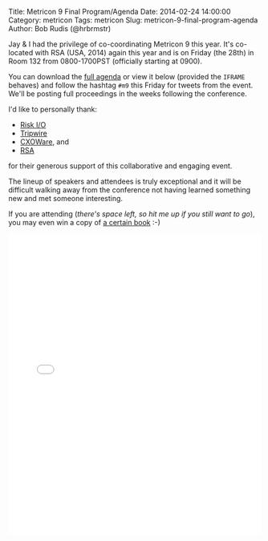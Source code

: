Title: Metricon 9 Final Program/Agenda
Date: 2014-02-24 14:00:00
Category: metricon
Tags: metricon
Slug: metricon-9-final-program-agenda
Author: Bob Rudis (@hrbrmstr)

Jay & I had the privilege of co-coordinating Metricon 9 this year. It's co-located with RSA (USA, 2014) again this year and is on Friday (the 28th) in Room 132 from 0800-1700PST (officially starting at 0900).

You can download the [full agenda](http://datadrivensecurity.info/blog/extra/metricon9-agenda.pdf) or view it below (provided the `IFRAME` behaves) and follow the hashtag `#m9` this Friday for tweets from the event. We'll be posting full proceedings in the weeks following the conference.

I'd like to personally thank:

- [Risk I/O](https://www.risk.io/)
- [Tripwire](http://www.tripwire.com/)
- [CXOWare](http://www.cxoware.com/), and
- [RSA](http://www.rsaconference.com/)

for their generous support of this collaborative and engaging event.

The lineup of speakers and attendees is truly exceptional and it will be difficult walking away from the conference not having learned something new and met someone interesting.

If you are attending (*there's space left, so hit me up if you still want to go*), you may even win a copy of [a certain book](http://amzn.to/ddsec) :-)

<iframe class="scribd_iframe_embed" src="//www.scribd.com/embeds/209747325/content?start_page=1&view_mode=scroll&access_key=key-1p9u2frqhy0ccobgyukn&show_recommendations=true" data-auto-height="false" data-aspect-ratio="1.29411764705882" scrolling="no" id="doc_40563" width="100%" height="600" frameborder="0"></iframe>